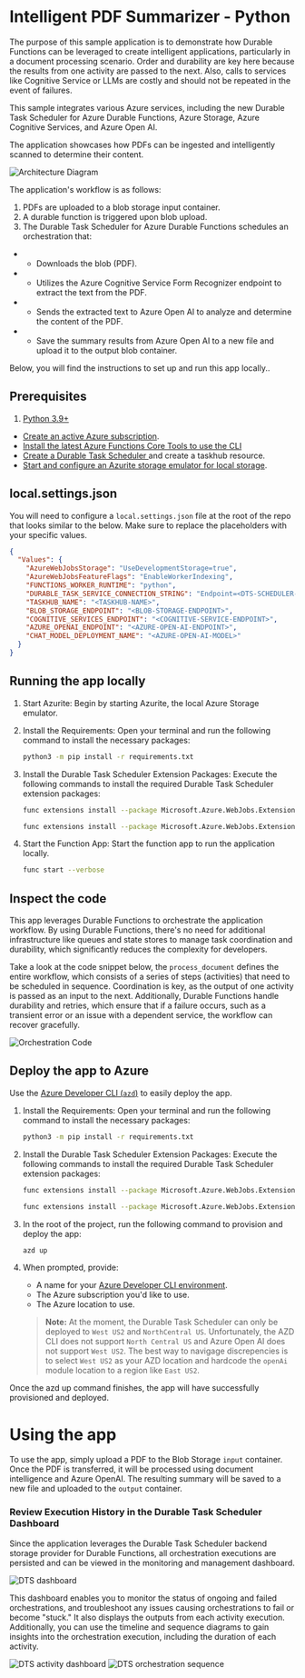 # Intelligent PDF Summarizer - Python
The purpose of this sample application is to demonstrate how Durable Functions can be leveraged to create intelligent applications, particularly in a document processing scenario. Order and durability are key here because the results from one activity are passed to the next. Also, calls to services like Cognitive Service or LLMs are costly and should not be repeated in the event of failures.

This sample integrates various Azure services, including the new Durable Task Scheduler for Azure Durable Functions, Azure Storage, Azure Cognitive Services, and Azure Open AI.

The application showcases how PDFs can be ingested and intelligently scanned to determine their content.

![Architecture Diagram](../../../../media/images/architecture_v2.png)

The application's workflow is as follows:
1.	PDFs are uploaded to a blob storage input container.
2.	A durable function is triggered upon blob upload.
3.	The Durable Task Scheduler for Azure Durable Functions schedules an orchestration that:
- - Downloads the blob (PDF).
- - Utilizes the Azure Cognitive Service Form Recognizer endpoint to extract the text from the PDF.
- - Sends the extracted text to Azure Open AI to analyze and determine the content of the PDF.
- - Save the summary results from Azure Open AI to a new file and upload it to the output blob container.

Below, you will find the instructions to set up and run this app locally..

## Prerequisites

1. [Python 3.9+](https://www.python.org/downloads/)
- [Create an active Azure subscription](https://learn.microsoft.com/en-us/azure/guides/developer/azure-developer-guide#understanding-accounts-subscriptions-and-billing).
- [Install the latest Azure Functions Core Tools to use the CLI](https://learn.microsoft.com/en-us/azure/azure-functions/functions-run-local)
- [Create a Durable Task Scheduler ](https://learn.microsoft.com/en-us/azure/azure-functions/durable/durable-task-scheduler/durable-task-scheduler) and create a taskhub resource.
- [Start and configure an Azurite storage emulator for local storage](https://learn.microsoft.com/azure/storage/common/storage-use-azurite).

## local.settings.json
You will need to configure a `local.settings.json` file at the root of the repo that looks similar to the below. Make sure to replace the placeholders with your specific values.

```json
{
  "Values": {
    "AzureWebJobsStorage": "UseDevelopmentStorage=true",
    "AzureWebJobsFeatureFlags": "EnableWorkerIndexing",
    "FUNCTIONS_WORKER_RUNTIME": "python",
    "DURABLE_TASK_SERVICE_CONNECTION_STRING": "Endpoint=<DTS-SCHEDULER-ENDPOINT>;Authentication=DefaultAzure",
    "TASKHUB_NAME": "<TASKHUB-NAME>",
    "BLOB_STORAGE_ENDPOINT": "<BLOB-STORAGE-ENDPOINT>",
    "COGNITIVE_SERVICES_ENDPOINT": "<COGNITIVE-SERVICE-ENDPOINT>",
    "AZURE_OPENAI_ENDPOINT": "<AZURE-OPEN-AI-ENDPOINT>",
    "CHAT_MODEL_DEPLOYMENT_NAME": "<AZURE-OPEN-AI-MODEL>"
  }
}
```

## Running the app locally

1. Start Azurite: Begin by starting Azurite, the local Azure Storage emulator.

2. Install the Requirements: Open your terminal and run the following command to install the necessary packages:

    ```bash
    python3 -m pip install -r requirements.txt
    ```

3. Install the Durable Task Scheduler Extension Packages: Execute the following commands to install the required Durable Task Scheduler extension packages:

    ```bash
    func extensions install --package Microsoft.Azure.WebJobs.Extensions.DurableTask.AzureManaged --version 0.3.0-alpha
    ```

    ```bash
    func extensions install --package Microsoft.Azure.WebJobs.Extensions.DurableTask --version 2.13.7
    ```

4. Start the Function App: Start the function app to run the application locally.

    ```bash
    func start --verbose
    ```

## Inspect the code

This app leverages Durable Functions to orchestrate the application workflow. By using Durable Functions, there's no need for additional infrastructure like queues and state stores to manage task coordination and durability, which significantly reduces the complexity for developers. 

Take a look at the code snippet below, the `process_document` defines the entire workflow, which consists of a series of steps (activities) that need to be scheduled in sequence. Coordination is key, as the output of one activity is passed as an input to the next. Additionally, Durable Functions handle durability and retries, which ensure that if a failure occurs, such as a transient error or an issue with a dependent service, the workflow can recover gracefully.

![Orchestration Code](../../../../media/images/code.png)

## Deploy the app to Azure
Use the [Azure Developer CLI (`azd`)](https://aka.ms/azd) to easily deploy the app. 


1. Install the Requirements: Open your terminal and run the following command to install the necessary packages:

    ```bash
    python3 -m pip install -r requirements.txt
    ```

2. Install the Durable Task Scheduler Extension Packages: Execute the following commands to install the required Durable Task Scheduler extension packages:

    ```bash
    func extensions install --package Microsoft.Azure.WebJobs.Extensions.DurableTask.AzureManaged --version 0.3.0-alpha
    ```

    ```bash
    func extensions install --package Microsoft.Azure.WebJobs.Extensions.DurableTask --version 2.13.7
    ```

3. In the root of the project, run the following command to provision and deploy the app:

    ```bash
    azd up
    ```

4. When prompted, provide:
   - A name for your [Azure Developer CLI environment](https://learn.microsoft.com/en-us/azure/developer/azure-developer-cli/faq#what-is-an-environment-name).
   - The Azure subscription you'd like to use.
   - The Azure location to use.

   > **Note:** At the moment, the Durable Task Scheduler can only be deployed to `West US2` and `NorthCentral US`. Unfortunately, the AZD CLI does not support `North Central US` and Azure Open AI does not support `West US2`. The best way to navigage discrepencies is to select `West US2` as your AZD location and hardcode the `openAi` module location to a region like `East US2`.

Once the azd up command finishes, the app will have successfully provisioned and deployed. 

# Using the app
To use the app, simply upload a PDF to the Blob Storage `input` container. Once the PDF is transferred, it will be processed using document intelligence and Azure OpenAI. The resulting summary will be saved to a new file and uploaded to the `output` container.

### Review Execution History in the Durable Task Scheduler Dashboard
Since the application leverages the Durable Task Scheduler backend storage provider for Durable Functions, all orchestration executions are persisted and can be viewed in the monitoring and management dashboard.

![DTS dashboard](../../../../media/images/dashboard.png)

This dashboard enables you to monitor the status of ongoing and failed orchestrations, and troubleshoot any issues causing orchestrations to fail or become "stuck." It also displays the outputs from each activity execution. Additionally, you can use the timeline and sequence diagrams to gain insights into the orchestration execution, including the duration of each activity.

![DTS activity dashboard](../../../../media/images/activity.png)
![DTS orchestration sequence](../../../../media/images/sequence.png)
